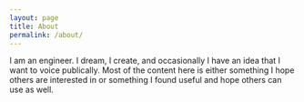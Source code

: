 ```yaml
---
layout: page
title: About
permalink: /about/
---
```


I am an engineer.  I dream, I create, and occasionally I have an idea that I want to voice publically. Most of the content here is either something I hope others are interested in or something I found useful and hope others can use as well.

